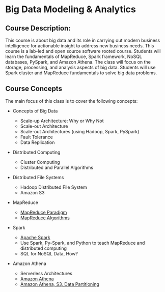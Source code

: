 # Big Data Modeling & Analytics

## Course Description:

This course is about big data and its role in carrying out 
modern business intelligence for actionable insight to address 
new business needs. This course is a lab-led and open source 
software rooted course.  Students will learn the fundamentals 
of MapReduce, Spark framework, NoSQL databases, PySpark, and 
Amazon Athena. The class will focus on the storage, processing, 
and analysis aspects of big data. Students will use Spark cluster 
and MapReduce fundamentals to solve big data problems.


## Course Concepts

The main focus of this class is to cover the following concepts:

* Concepts of Big Data
	* Scale-up Architecture: Why or Why Not
	* Scale-out Architecture 
	* Scale-out Architectures (using Hadoop, Spark, PySpark)	
	* Fault Tolerance 
	* Data Replication

* Distributed Computing
	* Cluster Computing
	* Distributed and Parallel Algorithms

* Distributed File Systems
	* Hadoop Distributed File System
	* Amazon S3
	

* MapReduce
	* [MapReduce Paradigm](http://lintool.github.io/MapReduceAlgorithms/ed1n/MapReduce-algorithms.pdf)
	* [MapReduce Algorithms](http://lintool.github.io/MapReduceAlgorithms/ed1n/MapReduce-algorithms.pdf)

* Spark
	* [Apache Spark](http://spark.apache.org/)
	* Use Spark, Py-Spark, and Python to teach MapReduce and distributed computing
	* SQL for NoSQL Data, How?

* Amazon Athena
	* Serverless Architectures
	* [Amazon Athena](https://aws.amazon.com/athena/)
	* [Amazon Athena, S3, Data Partitioning](https://aws.amazon.com/athena/)

